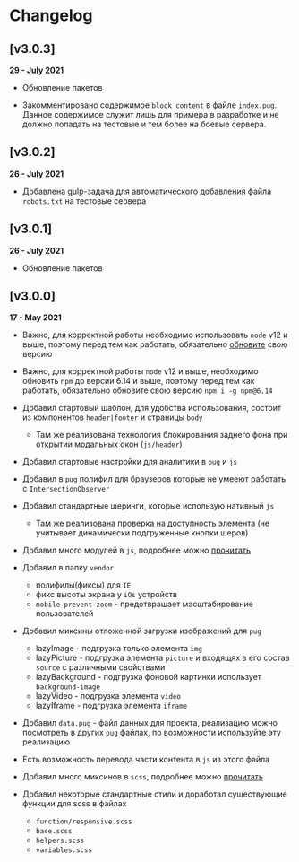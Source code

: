 # Changelog

## [v3.0.3]

**29 - July 2021**

-   Обновление пакетов

-   Закомментировано содержимое `block content` в файле `index.pug`. Данное содержимое служит лишь для примера в разработке и не должно попадать на тестовые и тем более на боевые сервера.

## [v3.0.2]

**26 - July 2021**

-   Добавлена gulp-задача для автоматического добавления файла `robots.txt` на тестовые сервера

## [v3.0.1]

**26 - July 2021**

-   Обновление пакетов

## [v3.0.0]

**17 - May 2021**

-   Важно, для корректной работы необходимо использовать `node` v12 и выше, поэтому перед тем как работать, обязательно [обновите](https://nodejs.org/ru/) свою версию

-   Важно, для корректной работы `node` v12 и выше, необходимо обновить `npm` до версии 6.14 и выше, поэтому перед тем как работать, обязательно обновите свою версию `npm i -g npm@6.14`

-   Добавил стартовый шаблон, для удобства использования, состоит из компонентов `header|footer` и страницы `body`

    -   Там же реализована технология блокирования заднего фона при открытии модальных окон (`js/header`)

-   Добавил стартовые настройки для аналитики в `pug` и `js`

-   Добавил в `pug` полифил для браузеров которые не умееют работать с `IntersectionObserver`

-   Добавил стандартные шеринги, которые использую нативный `js`

    -   Там же реализована проверка на доступность элемента (не учитывает динамически подгруженные кнопки шеров)

-   Добавил много модулей в `js`, подробнее можно [прочитать](https://github.com/ninelines-team/ninelines-docs/blob/master/29_helpers.md)

-   Добавил в папку `vendor`

    -   полифилы(фиксы) для `IE`
    -   фикс высоты экрана у `iOs` устройств
    -   `mobile-prevent-zoom` - предотвращает масштабирование пользователей

-   Добавил миксины отложенной загрузки изображений для `pug`

    -   lazyImage - подгрузка только элемента `img`
    -   lazyPicture - подгрузка элемента `picture` и входящях в его состав `source` с различными свойствами
    -   lazyBackground - подгрузка фоновой картинки использует `background-image`
    -   lazyVideo - подгрузка элемента `video`
    -   lazyIframe - подгрузка элемента `iframe`

-   Добавил `data.pug` - файл данных для проекта, реализацию можно посмотреть в других `pug` файлах, по возможности используйте эту реализацию
-   Есть возможность перевода части контента в `js` из этого файла

-   Добавил много миксинов в `scss`, подробнее можно [прочитать](https://github.com/ninelines-team/ninelines-docs/blob/master/29_helpers.md)

-   Добавил некоторые стандартные стили и доработал существующие функции для scss в файлах
    -   `function/responsive.scss`
    -   `base.scss`
    -   `helpers.scss`
    -   `variables.scss`
